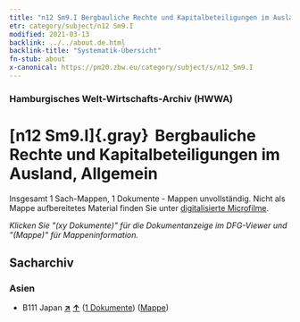 ```yaml
---
title: "n12 Sm9.I Bergbauliche Rechte und Kapitalbeteiligungen im Ausland, Allgemein"
etr: category/subject/n12 Sm9.I
modified: 2021-03-13
backlink: ../../about.de.html
backlink-title: "Systematik-Übersicht"
fn-stub: about
x-canonical: https://pm20.zbw.eu/category/subject/s/n12_Sm9.I
---
```


### Hamburgisches Welt-Wirtschafts-Archiv (HWWA)
# [n12 Sm9.I]{.gray}&#8201; Bergbauliche Rechte und Kapitalbeteiligungen im Ausland, Allgemein&#160; 




Insgesamt 1 Sach-Mappen, 1 Dokumente - Mappen unvollständig.
Nicht als Mappe aufbereitetes Material finden Sie unter [digitalisierte Microfilme](/film/h1_sh.de.html).

_Klicken Sie "(xy Dokumente)" für die Dokumentanzeige im DFG-Viewer und "(Mappe)" für Mappeninformation._

## Sacharchiv




### Asien

- B111 Japan [**&nearr;**](../../../geo/i/141272/about.de.html "Japan (alle Mappen)") [**&uarr;**](../../../geo/about.de.html#B111 "Ländersystematik") (<a href="https://pm20.zbw.eu/dfgview/sh/141272,145093" title="über: Japan : Bergbauliche Rechte und Kapitalbeteiligungen im Ausland, Allgemein" target="_blank">1 Dokumente</a>) ([Mappe](../../../../folder/sh/1412xx/141272/1450xx/145093/about.de.html))


